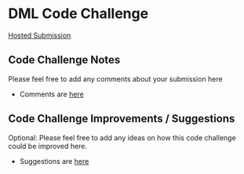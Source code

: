 # DML Code Challenge

[Hosted Submission](https://dy3m717iznd6y.cloudfront.net)

## Code Challenge Notes

Please feel free to add any comments about your submission here

- Comments are [here]('./docs/README.md)

## Code Challenge Improvements / Suggestions

Optional: Please feel free to add any ideas on how this code challenge could be improved here.

- Suggestions are [here]('./docs/suggestions.md)
